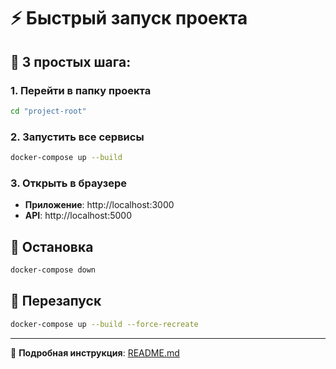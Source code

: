 # ⚡ Быстрый запуск проекта

## 🚀 3 простых шага:

### 1. Перейти в папку проекта
```bash
cd "project-root"
```

### 2. Запустить все сервисы
```bash
docker-compose up --build
```

### 3. Открыть в браузере
- **Приложение**: http://localhost:3000
- **API**: http://localhost:5000

## 🛑 Остановка
```bash
docker-compose down
```

## 🔄 Перезапуск
```bash
docker-compose up --build --force-recreate
```

---

📖 **Подробная инструкция**: [README.md](README.md) 
